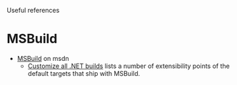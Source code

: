 Useful references

# MSBuild

- [MSBuild](https://docs.microsoft.com/en-us/visualstudio/msbuild/msbuild?view=vs-2019) on msdn
  - [Customize all .NET builds](https://docs.microsoft.com/en-us/visualstudio/msbuild/customize-your-build?view=vs-2019#customize-all-net-builds) lists a number of extensibility points of the default targets that ship with MSBuild.
